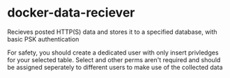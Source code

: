 # docker-data-reciever
Recieves posted HTTP(S) data and stores it to a specified database, with basic PSK authentication

For safety, you should create a dedicated user with only insert privledges for your selected table. Select and other perms aren't required and should be assigned seperately to different users to make use of the collected data
